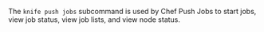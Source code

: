 The `knife push jobs` subcommand is used by Chef Push Jobs to start
jobs, view job status, view job lists, and view node status.